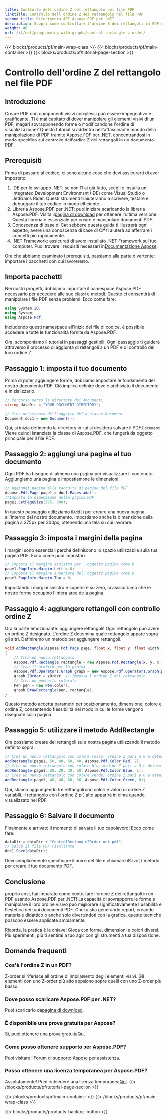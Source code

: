 ```yaml
---
title: Controllo dell'ordine Z del rettangolo nel file PDF
linktitle: Controllo dell'ordine Z del rettangolo nel file PDF
second_title: Riferimento API Aspose.PDF per .NET
description: Scopri come controllare l'ordine Z dei rettangoli in PDF usando Aspose.PDF per .NET in questo tutorial dettagliato passo dopo passo. Ideale per gli sviluppatori che desiderano migliorare i documenti PDF.
weight: 40
url: /it/net/programming-with-graphs/control-rectangle-z-order/
---
```


{{< blocks/products/pf/main-wrap-class >}}
{{< blocks/products/pf/main-container >}}
{{< blocks/products/pf/tutorial-page-section >}}

# Controllo dell'ordine Z del rettangolo nel file PDF

## Introduzione

Creare PDF con componenti visivi complessi può essere impegnativo e gratificante. Ti è mai capitato di dover manipolare gli elementi visivi di un PDF, magari sovrapponendo forme o modificandone l'ordine di visualizzazione? Questo tutorial si addentra nell'affascinante mondo della manipolazione di PDF tramite Aspose.PDF per .NET, concentrandosi in modo specifico sul controllo dell'ordine Z dei rettangoli in un documento PDF. 

## Prerequisiti 

Prima di passare al codice, ci sono alcune cose che devi assicurarti di aver impostato:

1. IDE per lo sviluppo .NET: se non l'hai già fatto, scegli e installa un Integrated Development Environment (IDE) come Visual Studio o JetBrains Rider. Questi strumenti ti aiuteranno a scrivere, testare e debuggare il tuo codice in modo efficiente.
2.  Libreria Aspose.PDF per .NET: puoi iniziare scaricando la libreria Aspose.PDF. Visita il[pagina di download](https://releases.aspose.com/pdf/net/) per ottenere l'ultima versione. Questa libreria è essenziale per creare e manipolare documenti PDF.
3. Conoscenza di base di C#: sebbene questa guida ti illustrerà ogni aspetto, avere una conoscenza di base di C# ti aiuterà ad afferrare i concetti più rapidamente.
4.  .NET Framework: assicurati di avere installato .NET Framework sul tuo computer. Puoi trovare i requisiti necessari in[Documentazione Aspose](https://reference.aspose.com/pdf/net/).

Ora che abbiamo esaminato i prerequisiti, passiamo alla parte divertente: importare i pacchetti con cui lavoreremo.

## Importa pacchetti

Nei nostri progetti, dobbiamo importare il namespace Aspose.PDF necessario per accedere alle sue classi e metodi. Questo ci consentirà di manipolare i file PDF senza problemi. Ecco come fare:

```csharp
using System.IO;
using System;
using Aspose.Pdf;
```

Includendo questi namespace all'inizio del file di codice, è possibile accedere a tutte le funzionalità fornite da Aspose.PDF.

Ora, scomponiamo il tutorial in passaggi gestibili. Ogni passaggio ti guiderà attraverso il processo di aggiunta di rettangoli a un PDF e di controllo del loro ordine Z.

## Passaggio 1: imposta il tuo documento

Prima di poter aggiungere forme, dobbiamo impostare le fondamenta del nostro documento PDF. Ciò implica definire dove è archiviato il documento e inizializzarlo.

```csharp
// Percorso verso la directory dei documenti.
string dataDir = "YOUR DOCUMENT DIRECTORY";

// Crea un'istanza dell'oggetto della classe Document
Document doc1 = new Document();
```
 Qui, si inizia definendo la directory in cui si desidera salvare il PDF.`Document` Viene quindi istanziata la classe di Aspose.PDF, che fungerà da oggetto principale per il file PDF.

## Passaggio 2: aggiungi una pagina al tuo documento

Ogni PDF ha bisogno di almeno una pagina per visualizzare il contenuto. Aggiungiamo una pagina e impostiamone le dimensioni.

```csharp
// Aggiungi pagina alla raccolta di pagine del file PDF
Aspose.Pdf.Page page1 = doc1.Pages.Add();
//Imposta la dimensione della pagina PDF
page1.SetPageSize(375, 300);
```
 In questo passaggio utilizziamo il`Add()` per creare una nuova pagina all'interno del nostro documento. Impostiamo anche la dimensione della pagina a 375px per 300px, ottenendo una tela su cui lavorare.

## Passaggio 3: imposta i margini della pagina 

I margini sono essenziali perché definiscono lo spazio utilizzabile sulla tua pagina PDF. Ecco come puoi impostarli:

```csharp
// Imposta il margine sinistro per l'oggetto pagina come 0
page1.PageInfo.Margin.Left = 0;
// Imposta il margine superiore dell'oggetto pagina come 0
page1.PageInfo.Margin.Top = 0;
```
Impostando i margini sinistro e superiore su zero, ci assicuriamo che le nostre forme occupino l'intera area della pagina.

## Passaggio 4: aggiungere rettangoli con controllo ordine Z

Ora la parte emozionante: aggiungere rettangoli! Ogni rettangolo può avere un ordine Z designato. L'ordine Z determina quale rettangolo appare sopra gli altri. Definiremo un metodo per aggiungere rettangoli.

```csharp
void AddRectangle(Aspose.Pdf.Page page, float x, float y, float width, float height, Aspose.Pdf.Color color, int zOrder)
{
    // Crea un nuovo rettangolo
    Aspose.Pdf.Rectangle rectangle = new Aspose.Pdf.Rectangle(x, y, x + width, y + height);
    // Crea il grafico per la pagina
    Aspose.Pdf.Operators.Graph graph = new Aspose.Pdf.Operators.Graph(page);
    graph.ZOrder = zOrder; // Imposta l'ordine Z del rettangolo
    // Crea un pennello colorato
    Pen pen = new Pen(color);
    graph.DrawRectangle(pen, rectangle);
}
```
Questo metodo accetta parametri per posizionamento, dimensione, colore e ordine Z, consentendo flessibilità nel modo in cui le forme vengono disegnate sulla pagina.

## Passaggio 5: utilizzare il metodo AddRectangle

Ora possiamo creare dei rettangoli sulla nostra pagina utilizzando il metodo definito sopra.

```csharp
// Crea un nuovo rettangolo con colore rosso, ordine Z pari a 0 e determinate dimensioni
AddRectangle(page1, 50, 40, 60, 40, Aspose.Pdf.Color.Red, 2);
// Crea un nuovo rettangolo con colore blu, ordine Z pari a 0 e determinate dimensioni
AddRectangle(page1, 20, 20, 30, 30, Aspose.Pdf.Color.Blue, 1);
// Crea un nuovo rettangolo con colore verde, ordine Z pari a 0 e determinate dimensioni
AddRectangle(page1, 40, 40, 60, 30, Aspose.Pdf.Color.Green, 0);
```
Qui, stiamo aggiungendo tre rettangoli con colori e valori di ordine Z variabili. Il rettangolo con l'ordine Z più alto apparirà in cima quando visualizzato nel PDF.

## Passaggio 6: Salvare il documento 

Finalmente è arrivato il momento di salvare il tuo capolavoro! Ecco come fare:

```csharp
dataDir = dataDir + "ControlRectangleZOrder_out.pdf";
// Salva il file PDF risultante
doc1.Save(dataDir);
```
 Devi semplicemente specificare il nome del file e chiamare il`Save()` metodo per creare il tuo documento PDF.

## Conclusione 

proprio così, hai imparato come controllare l'ordine Z dei rettangoli in un PDF usando Aspose.PDF per .NET! La capacità di sovrapporre le forme e manipolare il loro ordine visivo può migliorare significativamente l'usabilità e l'estetica dei tuoi documenti PDF. Che tu stia generando report, creando materiale didattico o anche solo divertendoti con la grafica, queste tecniche possono essere applicate ampiamente.

Ricorda, la pratica è la chiave! Gioca con forme, dimensioni e colori diversi. Più sperimenti, più ti sentirai a tuo agio con gli strumenti a tua disposizione.

## Domande frequenti

### Cos'è l'ordine Z in un PDF?
Z-order si riferisce all'ordine di impilamento degli elementi visivi. Gli elementi con uno Z-order più alto appaiono sopra quelli con uno Z-order più basso.

### Dove posso scaricare Aspose.PDF per .NET?
 Puoi scaricarlo da[pagina di download](https://releases.aspose.com/pdf/net/).

### È disponibile una prova gratuita per Aspose?
 Sì, puoi ottenere una prova gratuita[Qui](https://releases.aspose.com/).

### Come posso ottenere supporto per Aspose.PDF?
 Puoi visitare il[Forum di supporto Aspose](https://forum.aspose.com/c/pdf/10) per assistenza.

### Posso ottenere una licenza temporanea per Aspose.PDF?
 Assolutamente! Puoi richiedere una licenza temporanea[Qui](https://purchase.aspose.com/temporary-license/).
{{< /blocks/products/pf/tutorial-page-section >}}

{{< /blocks/products/pf/main-container >}}
{{< /blocks/products/pf/main-wrap-class >}}

{{< blocks/products/products-backtop-button >}}
